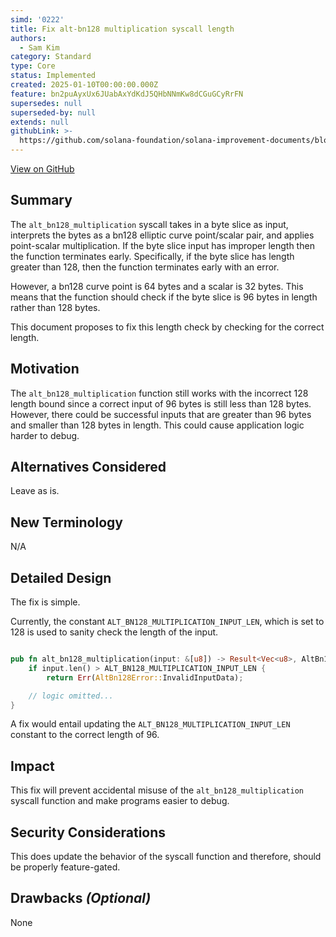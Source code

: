 ```yaml
---
simd: '0222'
title: Fix alt-bn128 multiplication syscall length
authors:
  - Sam Kim
category: Standard
type: Core
status: Implemented
created: 2025-01-10T00:00:00.000Z
feature: bn2puAyxUx6JUabAxYdKdJ5QHbNNmKw8dCGuGCyRrFN
supersedes: null
superseded-by: null
extends: null
githubLink: >-
  https://github.com/solana-foundation/solana-improvement-documents/blob/main/proposals/0222-fix-alt-bn128-multiplication-length-check.md
---
```

[View on GitHub](https://github.com/solana-foundation/solana-improvement-documents/blob/main/proposals/0222-fix-alt-bn128-multiplication-length-check.md)


## Summary

The `alt_bn128_multiplication` syscall takes in a byte slice as input,
interprets the bytes as a bn128 elliptic curve point/scalar pair, and applies
point-scalar multiplication. If the byte slice input has improper length then
the function terminates early. Specifically, if the byte slice has length
greater than 128, then the function terminates early with an error.

However, a bn128 curve point is 64 bytes and a scalar is 32 bytes. This means
that the function should check if the byte slice is 96 bytes in length rather
than 128 bytes.

This document proposes to fix this length check by checking for the correct
length.

## Motivation

The `alt_bn128_multiplication` function still works with the incorrect 128
length bound since a correct input of 96 bytes is still less than 128 bytes.
However, there could be successful inputs that are greater than 96 bytes and
smaller than 128 bytes in length. This could cause application logic harder to
debug.

## Alternatives Considered

Leave as is.

## New Terminology

N/A

## Detailed Design

The fix is simple.

Currently, the constant `ALT_BN128_MULTIPLICATION_INPUT_LEN`, which is set to
128 is used to sanity check the length of the input.

```rust

pub fn alt_bn128_multiplication(input: &[u8]) -> Result<Vec<u8>, AltBn128Error> {
    if input.len() > ALT_BN128_MULTIPLICATION_INPUT_LEN {
        return Err(AltBn128Error::InvalidInputData);

    // logic omitted...
}
```

A fix would entail updating the `ALT_BN128_MULTIPLICATION_INPUT_LEN` constant to
the correct length of 96.

## Impact

This fix will prevent accidental misuse of the `alt_bn128_multiplication`
syscall function and make programs easier to debug.

## Security Considerations

This does update the behavior of the syscall function and therefore, should be
properly feature-gated.

## Drawbacks _(Optional)_

None
